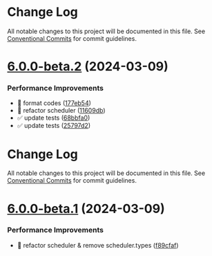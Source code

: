 # Change Log

All notable changes to this project will be documented in this file. See
[Conventional Commits](https://conventionalcommits.org) for commit guidelines.

# [6.0.0-beta.2](https://github.com/guanghechen/sora/compare/@guanghechen/scheduler@6.0.0-beta.1...@guanghechen/scheduler@6.0.0-beta.2) (2024-03-09)

### Performance Improvements

- :art: format codes
  ([177eb54](https://github.com/guanghechen/sora/commit/177eb5407fe9209269541a327d42084901a63090))
- :art: refactor scheduler
  ([11609db](https://github.com/guanghechen/sora/commit/11609db3482679ca321829177fee6df05845c51b))
- ✅ update tests
  ([68bbfa0](https://github.com/guanghechen/sora/commit/68bbfa0be78cc9e5b984d4e251186c5e8e5d9156))
- ✅ update tests
  ([25797d2](https://github.com/guanghechen/sora/commit/25797d26a6e5fd26980501a15312d8830998d734))

# Change Log

All notable changes to this project will be documented in this file. See
[Conventional Commits](https://conventionalcommits.org) for commit guidelines.

# [6.0.0-beta.1](https://github.com/guanghechen/sora/compare/@guanghechen/scheduler@6.0.0-alpha.29...@guanghechen/scheduler@6.0.0-beta.1) (2024-03-09)

### Performance Improvements

- :art: refactor scheduler & remove scheduler.types
  ([f89cfaf](https://github.com/guanghechen/sora/commit/f89cfaf16308db373e890f285322059589dfed29))
